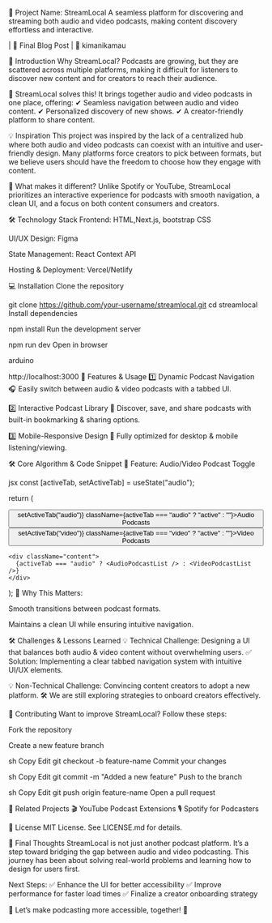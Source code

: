 📌 Project Name: StreamLocal
A seamless platform for discovering and streaming both audio and video podcasts, making content discovery effortless and interactive.

| 📖 Final Blog Post | 🔗 kimanikamau

🎤 Introduction
Why StreamLocal?
Podcasts are growing, but they are scattered across multiple platforms, making it difficult for listeners to discover new content and for creators to reach their audience.

🚀 StreamLocal solves this! It brings together audio and video podcasts in one place, offering:
✔ Seamless navigation between audio and video content.
✔ Personalized discovery of new shows.
✔ A creator-friendly platform to share content.

💡 Inspiration
This project was inspired by the lack of a centralized hub where both audio and video podcasts can coexist with an intuitive and user-friendly design. Many platforms force creators to pick between formats, but we believe users should have the freedom to choose how they engage with content.

👀 What makes it different?
Unlike Spotify or YouTube, StreamLocal prioritizes an interactive experience for podcasts with smooth navigation, a clean UI, and a focus on both content consumers and creators.

🛠️ Technology Stack
Frontend: HTML,Next.js, bootstrap CSS

UI/UX Design: Figma

State Management: React Context API

Hosting & Deployment: Vercel/Netlify

💻 Installation
Clone the repository

git clone https://github.com/your-username/streamlocal.git
cd streamlocal
Install dependencies


npm install
Run the development server


npm run dev
Open in browser

arduino

http://localhost:3000
🚀 Features & Usage
1️⃣ Dynamic Podcast Navigation
🎧 Easily switch between audio & video podcasts with a tabbed UI.

2️⃣ Interactive Podcast Library
📌 Discover, save, and share podcasts with built-in bookmarking & sharing options.

3️⃣ Mobile-Responsive Design
📱 Fully optimized for desktop & mobile listening/viewing.

🛠️ Core Algorithm & Code Snippet
📌 Feature: Audio/Video Podcast Toggle

jsx
const [activeTab, setActiveTab] = useState("audio");

return (
  <div className="podcast-section">
    <div className="tabs">
      <button onClick={() => setActiveTab("audio")} className={activeTab === "audio" ? "active" : ""}>Audio Podcasts</button>
      <button onClick={() => setActiveTab("video")} className={activeTab === "video" ? "active" : ""}>Video Podcasts</button>
    </div>
    
    <div className="content">
      {activeTab === "audio" ? <AudioPodcastList /> : <VideoPodcastList />}
    </div>
  </div>
);
🎯 Why This Matters:

Smooth transitions between podcast formats.

Maintains a clean UI while ensuring intuitive navigation.

🛠️ Challenges & Lessons Learned
💡 Technical Challenge:
Designing a UI that balances both audio & video content without overwhelming users.
✅ Solution: Implementing a clear tabbed navigation system with intuitive UI/UX elements.

💡 Non-Technical Challenge:
Convincing content creators to adopt a new platform.
🛠️ We are still exploring strategies to onboard creators effectively.

🤝 Contributing
Want to improve StreamLocal? Follow these steps:

Fork the repository

Create a new feature branch

sh
Copy
Edit
git checkout -b feature-name
Commit your changes

sh
Copy
Edit
git commit -m "Added a new feature"
Push to the branch

sh
Copy
Edit
git push origin feature-name
Open a pull request

🔗 Related Projects
🎬 YouTube Podcast Extensions
🎙️ Spotify for Podcasters

📜 License
MIT License. See LICENSE.md for details.

📢 Final Thoughts
StreamLocal is not just another podcast platform. It’s a step toward bridging the gap between audio and video podcasting. This journey has been about solving real-world problems and learning how to design for users first.

Next Steps:
✅ Enhance the UI for better accessibility
✅ Improve performance for faster load times
✅ Finalize a creator onboarding strategy

🎉 Let’s make podcasting more accessible, together! 🚀

